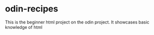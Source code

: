 # odin-recipes

This is the beginner html project on the odin project.
It showcases basic knowledge of html
